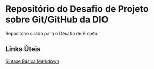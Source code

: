 # Repositório do Desafio de Projeto sobre Git/GitHub da DIO
Repositório cirado para o Desafio de Projeto.

## Links Úteis
[Sintaxe Básica Markdown](https://www.markdownguide.org/basic-syntax/)
